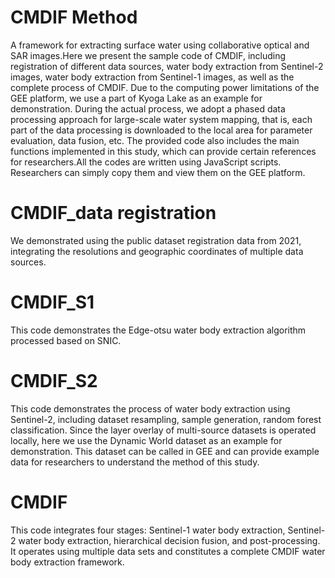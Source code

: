 # CMDIF Method
A framework for extracting surface water using collaborative optical and SAR images.Here we present the sample code of CMDIF, including registration of different data sources, water body extraction from Sentinel-2 images, water body extraction from Sentinel-1 images, as well as the complete process of CMDIF. Due to the computing power limitations of the GEE platform, we use a part of Kyoga Lake as an example for demonstration. During the actual process, we adopt a phased data processing approach for large-scale water system mapping, that is, each part of the data processing is downloaded to the local area for parameter evaluation, data fusion, etc. The provided code also includes the main functions implemented in this study, which can provide certain references for researchers.All the codes are written using JavaScript scripts. Researchers can simply copy them and view them on the GEE platform.

# CMDIF_data registration
We demonstrated using the public dataset registration data from 2021, integrating the resolutions and geographic coordinates of multiple data sources.

# CMDIF_S1
This code demonstrates the Edge-otsu water body extraction algorithm processed based on SNIC.

# CMDIF_S2
This code demonstrates the process of water body extraction using Sentinel-2, including dataset resampling, sample generation, random forest classification. Since the layer overlay of multi-source datasets is operated locally, here we use the Dynamic World dataset as an example for demonstration. This dataset can be called in GEE and can provide example data for researchers to understand the method of this study.

# CMDIF
This code integrates four stages: Sentinel-1 water body extraction, Sentinel-2 water body extraction, hierarchical decision fusion, and post-processing. It operates using multiple data sets and constitutes a complete CMDIF water body extraction framework.
